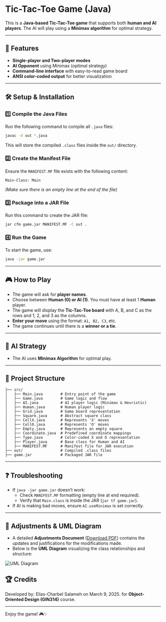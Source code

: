 # Tic-Tac-Toe Game (Java)

This is a **Java-based Tic-Tac-Toe game** that supports both **human and AI players**. The AI will play using a **Minimax algorithm** for optimal strategy.

---

## 📌 Features
- **Single-player and Two-player modes**
- **AI Opponent** using Minimax (optimal strategy)
- **Command-line interface** with easy-to-read game board
- **ANSI color-coded output** for better visualization

---

## 🛠️ Setup & Installation

### 1️⃣ **Compile the Java Files**
Run the following command to compile all `.java` files:

```sh
javac -d out *.java
```
This will store the compiled `.class` files inside the `out/` directory.

### 2️⃣ **Create the Manifest File**
Ensure the `MANIFEST.MF` file exists with the following content:
```
Main-Class: Main
```
_(Make sure there is an empty line at the end of the file)_

### 3️⃣ **Package into a JAR File**
Run this command to create the JAR file:

```sh
jar cfm game.jar MANIFEST.MF -C out .
```

### 4️⃣ **Run the Game**
To start the game, use:

```sh
java -jar game.jar
```

---

## 🎮 How to Play
- The game will ask for **player names**.
- Choose between **Human (0) or AI (1)**. You must have at least 1 **Human** player.
- The game will display the **Tic-Tac-Toe board** with A, B, and C as the rows and 1, 2, and 3 as the columns.
- **Enter your move** using the format: `A1, B2, C3`, etc.
- The game continues until there is a **winner or a tie**.

---

## 🧠 AI Strategy
- The AI uses **Minimax Algorithm** for optimal play.

---

## 📂 Project Structure
```
├── src/
│   ├── Main.java        # Entry point of the game
│   ├── Game.java        # Game logic and flow
│   ├── AI.java          # AI player logic (Minimax & Heuristic)
│   ├── Human.java       # Human player logic
│   ├── Grid.java        # Game board representation
│   ├── Square.java      # Abstract square class
│   ├── CellX.java       # Represents 'X' moves
│   ├── CellO.java       # Represents 'O' moves
│   ├── Empty.java       # Represents an empty square
│   ├── Coordinate.java  # Predefined coordinate mappings
│   ├── Type.java        # Color-coded X and O representation
│   ├── Player.java      # Base class for Human and AI
│   ├── MANIFEST.MF      # Manifest file for JAR execution
├── out/                 # Compiled .class files
├── game.jar             # Packaged JAR file
```

---

## ❓ Troubleshooting
- If `java -jar game.jar` doesn’t work:
  - Check `MANIFEST.MF` formatting (empty line at end required).
  - Verify that `Main.class` is inside the JAR (`jar tf game.jar`).
- If AI is making bad moves, ensure `AI.useMinimax` is set correctly.

---

## 📑 Adjustments & UML Diagram
- A detailed **Adjustments Document** ([Download PDF](sandbox:/mnt/data/UML_diagram.pdf)) contains the updates and justifications for the modifications made.
- Below is the **UML Diagram** visualizing the class relationships and structure:

![UML Diagram](sandbox:/mnt/data/image.png)

## 🏆 Credits
Developed by: Elias-Charbel Salameh on March 9, 2025.
for **Object-Oriented Design (GIN314)** course.

---

Enjoy the game! 🎮✨


